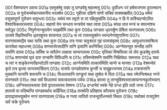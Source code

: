 001	वैशम्पायन उवाच
001a	एवमुक्तेषु राज्ञा तु पाण्डवेषु महात्मसु
001c	दुर्योधनः परं हर्षमाजगाम दुरात्मवान्
002a	स पुरोचनमेकान्तमानीय भरतर्षभ
002c	गृहीत्वा दक्षिणे पाणौ सचिवं वाक्यमब्रवीत्
003a	ममेयं वसुसम्पूर्णा पुरोचन वसुन्धरा
003c	यथेयं मम तद्वत्ते स तां रक्षितुमर्हसि
004a	न हि मे कश्चिदन्योऽस्ति वैश्वासिकतरस्त्वया
004c	सहायो येन सन्धाय मन्त्रयेयं यथा त्वया
005a	संरक्ष तात मन्त्रं च सपत्नांश्च ममोद्धर
005c	निपुणेनाभ्युपायेन यद्ब्रवीमि तथा कुरु
006a	पाण्डवा धृतराष्ट्रेण प्रेषिता वारणावतम्
006c	उत्सवे विहरिष्यन्ति धृतराष्ट्रस्य शासनात्
007a	स त्वं रासभयुक्तेन स्यन्दनेनाशुगामिना
007c	वारणावतमद्यैव यथा यासि तथा कुरु
008a	तत्र गत्वा चतुःशालं गृहं परमसंवृतम्
008c	आयुधागारमाश्रित्य कारयेथा महाधनम्
009a	शणसर्जरसादीनि यानि द्रव्याणि कानिचित्
009c	आग्नेयान्युत सन्तीह तानि सर्वाणि दापय
010a	सर्पिषा च सतैलेन लाक्षया चाप्यनल्पया
010c	मृत्तिकां मिश्रयित्वा त्वं लेपं कुड्येषु दापयेः
011a	शणान्वंशं घृतं दारु यन्त्राणि विविधानि च
011c	तस्मिन्वेश्मनि सर्वाणि निक्षिपेथाः समन्ततः
012a	यथा च त्वां न शङ्केरन्परीक्षन्तोऽपि पाण्डवाः
012c	आग्नेयमिति तत्कार्यमिति चान्ये च मानवाः
013a	वेश्मन्येवं कृते तत्र कृत्वा तान्परमार्चितान्
013c	वासयेः पाण्डवेयांश्च कुन्तीं च ससुहृज्जनाम्
014a	तत्रासनानि मुख्यानि यानानि शयनानि च
014c	विधातव्यानि पाण्डूनां यथा तुष्येत मे पिता
015a	यथा रमेरन्विश्रब्धा नगरे वारणावते
015c	तथा सर्वं विधातव्यं यावत्कालस्य पर्ययः
016a	ज्ञात्वा तु तान्सुविश्वस्ताञ्शयानानकुतोभयान्
016c	अग्निस्ततस्त्वया देयो द्वारतस्तस्य वेश्मनः
017a	दग्धानेवं स्वके गेहे दग्धा इति ततो जनाः
017c	ज्ञातयो वा वदिष्यन्ति पाण्डवार्थाय कर्हिचित्
018a	तत्तथेति प्रतिज्ञाय कौरवाय पुरोचनः
018c	प्रायाद्रासभयुक्तेन नगरं वारणावतम्
019a	स गत्वा त्वरितो राजन्दुर्योधनमते स्थितः
019c	यथोक्तं राजपुत्रेण सर्वं चक्रे पुरोचनः
